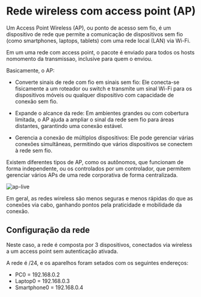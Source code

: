 # Rede wireless com access point (AP)

Um Access Point Wireless (AP), ou ponto de acesso sem fio, é um dispositivo de rede que permite a comunicação de dispositivos sem fio (como smartphones, laptops, tablets) com uma rede local (LAN) via Wi-Fi. 

Em um uma rede com access point, o pacote é enviado para todos os hosts nomomento da transmissao, inclusive para quem o enviou.

Basicamente, o AP:

 - Converte sinais de rede com fio em sinais sem fio: Ele conecta-se fisicamente a um roteador ou switch e transmite um sinal Wi-Fi para os dispositivos móveis ou qualquer dispositivo com capacidade de conexão sem fio.

 - Expande o alcance da rede: Em ambientes grandes ou com cobertura limitada, o AP ajuda a ampliar o sinal da rede sem fio para áreas distantes, garantindo uma conexão estável.

 - Gerencia a conexão de múltiplos dispositivos: Ele pode gerenciar várias conexões simultâneas, permitindo que vários dispositivos se conectem à rede sem fio.

Existem diferentes tipos de AP, como os autônomos, que funcionam de forma independente, ou os controlados por um controlador, que permitem gerenciar vários APs de uma rede corporativa de forma centralizada.

![ap-live](https://github.com/user-attachments/assets/b248068b-baae-460c-afbe-cf70beaf4577)

Em geral, as redes wireless são menos seguras e menos rápidas do que as conexões via cabo, ganhando pontos pela praticidade e mobilidade da conexão.

## Configuração da rede

Neste caso, a rede é composta por 3 dispositivos, conectados via wireless a um access point sem autenticação ativada.

A rede é /24, e os aparelhos foram setados com os seguintes endereços:

 - PC0 = 192.168.0.2
 - Laptop0 = 192.168.0.3
 - Smartphone0 = 192.168.0.4
